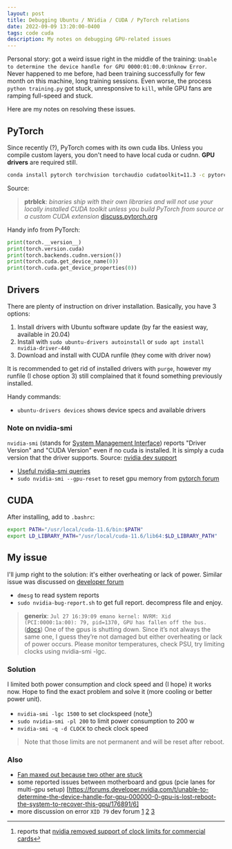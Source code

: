 ```yaml
---
layout: post
title: Debugging Ubuntu / NVidia / CUDA / PyTorch relations 
date: 2022-09-09 13:20:00-0400
tags: code cuda
description: My notes on debugging GPU-related issues
---
```

Personal story: got a weird issue right in the middle of the training: `Unable to determine the device handle for GPU 0000:01:00.0:Unknow Error`. Never happened to me before, had been training successfully for few month on this machine, long training sessions. Even worse, the process `python training.py` got stuck, unresponsive to `kill`, while GPU fans are ramping full-speed and stuck.

Here are my notes on resolving these issues.

## PyTorch
Since recently (?), PyTorch comes with its own cuda libs. Unless you compile custom layers, you don't need to have local cuda or cudnn. **GPU drivers** are required still.

```bash
conda install pytorch torchvision torchaudio cudatoolkit=11.3 -c pytorch
```

Source: 
> **ptrblck**: *binaries ship with their own libraries and will not use your locally installed CUDA toolkit unless you build PyTorch from source or a custom CUDA extension*
> [discuss.pytorch.org](https://discuss.pytorch.org/t/is-it-required-to-set-up-cuda-on-pc-before-installing-cuda-enabled-pytorch/60181/27)

Handy info from PyTorch:
```python
print(torch.__version__)
print(torch.version.cuda)
print(torch.backends.cudnn.version())
print(torch.cuda.get_device_name(0))
print(torch.cuda.get_device_properties(0))
```

## Drivers
There are plenty of instruction on driver installation. Basically, you have 3 options:

1. Install drivers with Ubuntu software update (by far the easiest way, available in 20.04)
2. Install with `sudo ubuntu-drivers autoinstall` or `sudo apt install nvidia-driver-440`
3. Download and install with CUDA runfile (they come with driver now)

It is recommended to get rid of installed drivers with `purge`, however my runfile (I chose option 3) still complained that it found something previously installed.


Handy commands:
 * `ubuntu-drivers devices` shows device specs and available drivers

### Note on nvidia-smi
`nvidia-smi` (stands for [System Management Interface](https://developer.nvidia.com/nvidia-system-management-interface)) reports "Driver Version" and "CUDA Version" even if no cuda is installed. It is simply a cuda version that the driver supports. Source: [nvidia dev support](https://forums.developer.nvidia.com/t/nvidia-smi-doesnt-show-cuda-version-even-after-installation/68738)

 * [Useful nvidia-smi queries](https://enterprise-support.nvidia.com/s/article/Useful-nvidia-smi-Queries-2)
 * `sudo nvidia-smi --gpu-reset` to reset gpu memory from [pytorch forum](https://discuss.pytorch.org/t/when-i-shut-down-the-pytorch-program-by-kill-i-encountered-the-problem-with-the-gpu/6315/2)

## CUDA
After installing, add to `.bashrc`:
```bash
export PATH="/usr/local/cuda-11.6/bin:$PATH"
export LD_LIBRARY_PATH="/usr/local/cuda-11.6/lib64:$LD_LIBRARY_PATH"
```

## My issue
I'll jump right to the solution: it's either overheating or lack of power. Similar issue was discussed on [developer forum](https://forums.developer.nvidia.com/t/gpu-fans-go-to-max-and-graphics-drivers-hang/222069)

* `dmesg` to read system reports
* `sudo nvidia-bug-report.sh` to get full report. decompress file and enjoy.

> **generix**: `Jul 27 16:39:09 emano kernel: NVRM: Xid (PCI:0000:1a:00): 79, pid=1370, GPU has fallen off the bus.` ([docs](https://docs.nvidia.com/deploy/xid-errors/index.html#topic_4)) One of the gpus is shutting down. Since it’s not always the same one, I guess they’re not damaged but either overheating or lack of power occurs. Please monitor temperatures, check PSU, try limiting clocks using nvidia-smi -lgc.

### Solution
I limited both power consumption and clock speed and (I hope) it works now. Hope to find the exact problem and solve it (more cooling or better power unit).

* `nvidia-smi -lgc 1500` to set clockspeed (note[^bignote])
* `sudo nvidia-smi -pl 200` to limit power consumption to 200 w
* `nvidia-smi -q -d CLOCK` to check clock speed 

> Note that those limits are not permanent and will be reset after reboot.

### Also

 * [Fan maxed out because two other are stuck](https://forums.developer.nvidia.com/t/fans-are-locked-to-max-speed-very-noisy-please-help/140158)
 * some reported issues between motherboard and gpus (pcie lanes for multi-gpu setup) [https://forums.developer.nvidia.com/t/unable-to-determine-the-device-handle-for-gpu-000000-0-gpu-is-lost-reboot-the-system-to-recover-this-gpu/176891/6]
 * more discussion on error `XID 79` dev forum [1](https://forums.developer.nvidia.com/t/unable-to-determine-the-device-handle-for-gpu/171155/14) [2](https://forums.developer.nvidia.com/t/unable-to-determine-the-device-handle-for-gpu-000000-0-unknown-error/205143) [3](https://forums.developer.nvidia.com/t/unable-to-determine-the-device-handle-for-gpu-gpu-is-lost/57641/11)

[^bignote]: reports that [nvidia removed support of clock limits for commercial cards](https://forums.developer.nvidia.com/t/fans-are-locked-to-max-speed-very-noisy-please-help/140158)